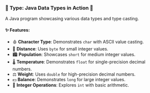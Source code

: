 ### 🔡 Type: Java Data Types in Action 🎯  
A Java program showcasing various data types and type casting.  

#### ✨ Features:  
- 🩸 **Character Type**: Demonstrates `char` with ASCII value casting.  
- 🚗 **Distance**: Uses `byte` for small integer values.  
- 🏙️ **Population**: Showcases `short` for medium integer values.  
- 🌡️ **Temperature**: Demonstrates `float` for single-precision decimal numbers.  
- ⚖️ **Weight**: Uses `double` for high-precision decimal numbers.  
- 💵 **Balance**: Demonstrates `long` for large integer values.  
- 🔢 **Integer Operations**: Explores `int` with basic arithmetic.  
